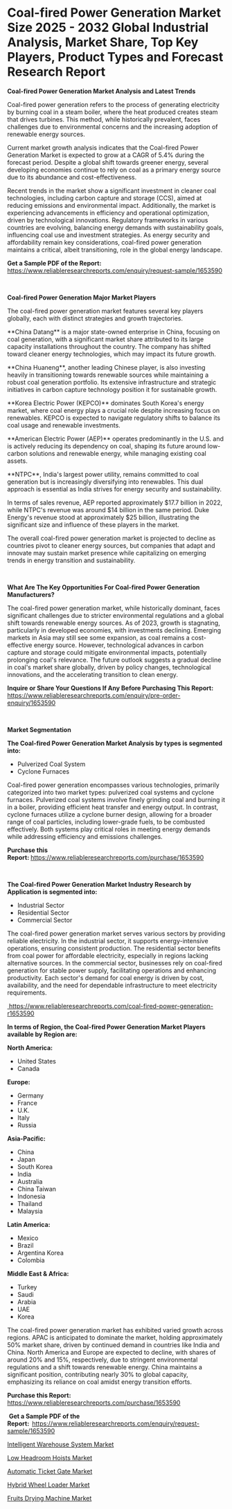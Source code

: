 <p><h1>Coal-fired Power Generation Market Size 2025 - 2032 Global Industrial Analysis, Market Share, Top Key Players, Product Types and Forecast Research Report</h1></p><p><strong>Coal-fired Power Generation Market Analysis and Latest Trends</strong></p>
<p><p>Coal-fired power generation refers to the process of generating electricity by burning coal in a steam boiler, where the heat produced creates steam that drives turbines. This method, while historically prevalent, faces challenges due to environmental concerns and the increasing adoption of renewable energy sources.</p><p>Current market growth analysis indicates that the Coal-fired Power Generation Market is expected to grow at a CAGR of 5.4% during the forecast period. Despite a global shift towards greener energy, several developing economies continue to rely on coal as a primary energy source due to its abundance and cost-effectiveness. </p><p>Recent trends in the market show a significant investment in cleaner coal technologies, including carbon capture and storage (CCS), aimed at reducing emissions and environmental impact. Additionally, the market is experiencing advancements in efficiency and operational optimization, driven by technological innovations. Regulatory frameworks in various countries are evolving, balancing energy demands with sustainability goals, influencing coal use and investment strategies. As energy security and affordability remain key considerations, coal-fired power generation maintains a critical, albeit transitioning, role in the global energy landscape.</p></p>
<p><strong>Get a Sample PDF of the Report:&nbsp;</strong> <a href="https://www.reliableresearchreports.com/enquiry/request-sample/1653590?utm_campaign=102&utm_medium=2&utm_source=Github&utm_content=ia&utm_term=17022025&utm_id=coal-fired-power-generation">https://www.reliableresearchreports.com/enquiry/request-sample/1653590</a></p>
<p>&nbsp;</p>
<p><strong>Coal-fired Power Generation Major Market Players</strong></p>
<p><p>The coal-fired power generation market features several key players globally, each with distinct strategies and growth trajectories. </p><p>**China Datang** is a major state-owned enterprise in China, focusing on coal generation, with a significant market share attributed to its large capacity installations throughout the country. The company has shifted toward cleaner energy technologies, which may impact its future growth.</p><p>**China Huaneng**, another leading Chinese player, is also investing heavily in transitioning towards renewable sources while maintaining a robust coal generation portfolio. Its extensive infrastructure and strategic initiatives in carbon capture technology position it for sustainable growth.</p><p>**Korea Electric Power (KEPCO)** dominates South Korea's energy market, where coal energy plays a crucial role despite increasing focus on renewables. KEPCO is expected to navigate regulatory shifts to balance its coal usage and renewable investments.</p><p>**American Electric Power (AEP)** operates predominantly in the U.S. and is actively reducing its dependency on coal, shaping its future around low-carbon solutions and renewable energy, while managing existing coal assets.</p><p>**NTPC**, India's largest power utility, remains committed to coal generation but is increasingly diversifying into renewables. This dual approach is essential as India strives for energy security and sustainability.</p><p>In terms of sales revenue, AEP reported approximately $17.7 billion in 2022, while NTPC's revenue was around $14 billion in the same period. Duke Energy's revenue stood at approximately $25 billion, illustrating the significant size and influence of these players in the market.</p><p>The overall coal-fired power generation market is projected to decline as countries pivot to cleaner energy sources, but companies that adapt and innovate may sustain market presence while capitalizing on emerging trends in energy transition and sustainability.</p></p>
<p>&nbsp;</p>
<p><strong>What Are The Key Opportunities For Coal-fired Power Generation Manufacturers?</strong></p>
<p><p>The coal-fired power generation market, while historically dominant, faces significant challenges due to stricter environmental regulations and a global shift towards renewable energy sources. As of 2023, growth is stagnating, particularly in developed economies, with investments declining. Emerging markets in Asia may still see some expansion, as coal remains a cost-effective energy source. However, technological advances in carbon capture and storage could mitigate environmental impacts, potentially prolonging coal's relevance. The future outlook suggests a gradual decline in coal's market share globally, driven by policy changes, technological innovations, and the accelerating transition to clean energy.</p></p>
<p><strong>Inquire or Share Your Questions If Any Before Purchasing This Report:</strong> <a href="https://www.reliableresearchreports.com/enquiry/pre-order-enquiry/1653590?utm_campaign=102&utm_medium=2&utm_source=Github&utm_content=ia&utm_term=17022025&utm_id=coal-fired-power-generation">https://www.reliableresearchreports.com/enquiry/pre-order-enquiry/1653590</a></p>
<p>&nbsp;</p>
<p><strong>Market Segmentation</strong></p>
<p><strong>The Coal-fired Power Generation Market Analysis by types is segmented into:</strong></p>
<p><ul><li>Pulverized Coal System</li><li>Cyclone Furnaces</li></ul></p>
<p><p>Coal-fired power generation encompasses various technologies, primarily categorized into two market types: pulverized coal systems and cyclone furnaces. Pulverized coal systems involve finely grinding coal and burning it in a boiler, providing efficient heat transfer and energy output. In contrast, cyclone furnaces utilize a cyclone burner design, allowing for a broader range of coal particles, including lower-grade fuels, to be combusted effectively. Both systems play critical roles in meeting energy demands while addressing efficiency and emissions challenges.</p></p>
<p><strong>Purchase this Report:&nbsp;</strong><a href="https://www.reliableresearchreports.com/purchase/1653590?utm_campaign=102&utm_medium=2&utm_source=Github&utm_content=ia&utm_term=17022025&utm_id=coal-fired-power-generation">https://www.reliableresearchreports.com/purchase/1653590</a></p>
<p>&nbsp;</p>
<p><strong>The Coal-fired Power Generation Market Industry Research by Application is segmented into:</strong></p>
<p><ul><li>Industrial Sector</li><li>Residential Sector</li><li>Commercial Sector</li></ul></p>
<p><p>The coal-fired power generation market serves various sectors by providing reliable electricity. In the industrial sector, it supports energy-intensive operations, ensuring consistent production. The residential sector benefits from coal power for affordable electricity, especially in regions lacking alternative sources. In the commercial sector, businesses rely on coal-fired generation for stable power supply, facilitating operations and enhancing productivity. Each sector's demand for coal energy is driven by cost, availability, and the need for dependable infrastructure to meet electricity requirements.</p></p>
<p><a href="https://www.reliableresearchreports.com/coal-fired-power-generation-r1653590?utm_campaign=102&utm_medium=2&utm_source=Github&utm_content=ia&utm_term=17022025&utm_id=coal-fired-power-generation">&nbsp;https://www.reliableresearchreports.com/coal-fired-power-generation-r1653590</a></p>
<p><strong>In terms of Region, the Coal-fired Power Generation Market Players available by Region are:</strong></p>
<p>
    <p> <strong> North America: </strong>
        <ul>
            <li>United States</li>
            <li>Canada</li>
        </ul>
        </p> 
    <p> <strong> Europe: </strong>
        <ul>
            <li>Germany</li>
            <li>France</li>
            <li>U.K.</li>
            <li>Italy</li>
            <li>Russia</li>
        </ul>
        </p> 
    <p> <strong> Asia-Pacific: </strong>
        <ul>
            <li>China</li>
            <li>Japan</li>
            <li>South Korea</li>
            <li>India</li>
            <li>Australia</li>
            <li>China Taiwan</li>
            <li>Indonesia</li>
            <li>Thailand</li>
            <li>Malaysia</li>
        </ul>
        </p> 
    <p> <strong> Latin America: </strong>
        <ul>
            <li>Mexico</li>
            <li>Brazil</li>
            <li>Argentina Korea</li>
            <li>Colombia</li>
        </ul>
        </p> 
    <p> <strong> Middle East & Africa: </strong>
        <ul>
            <li>Turkey</li>
            <li>Saudi</li>
            <li>Arabia</li>
            <li>UAE</li>
            <li>Korea</li>
        </ul>
    </p>
    </p>
<p><p>The coal-fired power generation market has exhibited varied growth across regions. APAC is anticipated to dominate the market, holding approximately 50% market share, driven by continued demand in countries like India and China. North America and Europe are expected to decline, with shares of around 20% and 15%, respectively, due to stringent environmental regulations and a shift towards renewable energy. China maintains a significant position, contributing nearly 30% to global capacity, emphasizing its reliance on coal amidst energy transition efforts.</p></p>
<p><strong>Purchase this Report: </strong><a href="https://www.reliableresearchreports.com/purchase/1653590?utm_campaign=102&utm_medium=2&utm_source=Github&utm_content=ia&utm_term=17022025&utm_id=coal-fired-power-generation">https://www.reliableresearchreports.com/purchase/1653590</a></p>
<p>&nbsp;<strong>Get a Sample PDF of the Report:&nbsp;&nbsp;</strong><a href="https://www.reliableresearchreports.com/enquiry/request-sample/1653590?utm_campaign=102&utm_medium=2&utm_source=Github&utm_content=ia&utm_term=17022025&utm_id=coal-fired-power-generation">https://www.reliableresearchreports.com/enquiry/request-sample/1653590</a></p>
<p><strong></strong></p>
<p><p><a href="https://github.com/dbichayison/Market-Research-Report-List-1/blob/main/intelligent-warehouse-system-market.md?utm_campaign=102&utm_medium=2&utm_source=Github&utm_content=ia&utm_term=17022025&utm_id=coal-fired-power-generation">Intelligent Warehouse System Market</a></p><p><a href="https://github.com/gethunsides/Market-Research-Report-List-1/blob/main/low-headroom-hoists-market.md?utm_campaign=102&utm_medium=2&utm_source=Github&utm_content=ia&utm_term=17022025&utm_id=coal-fired-power-generation">Low Headroom Hoists Market</a></p><p><a href="https://github.com/tumacaakesha78/Market-Research-Report-List-1/blob/main/automatic-ticket-gate-market.md?utm_campaign=102&utm_medium=2&utm_source=Github&utm_content=ia&utm_term=17022025&utm_id=coal-fired-power-generation">Automatic Ticket Gate Market</a></p><p><a href="https://github.com/simurmarzoa/Market-Research-Report-List-1/blob/main/hybrid-wheel-loader-market.md?utm_campaign=102&utm_medium=2&utm_source=Github&utm_content=ia&utm_term=17022025&utm_id=coal-fired-power-generation">Hybrid Wheel Loader Market</a></p><p><a href="https://github.com/borgomornar/Market-Research-Report-List-1/blob/main/fruits-drying-machine-market.md?utm_campaign=102&utm_medium=2&utm_source=Github&utm_content=ia&utm_term=17022025&utm_id=coal-fired-power-generation">Fruits Drying Machine Market</a></p></p>